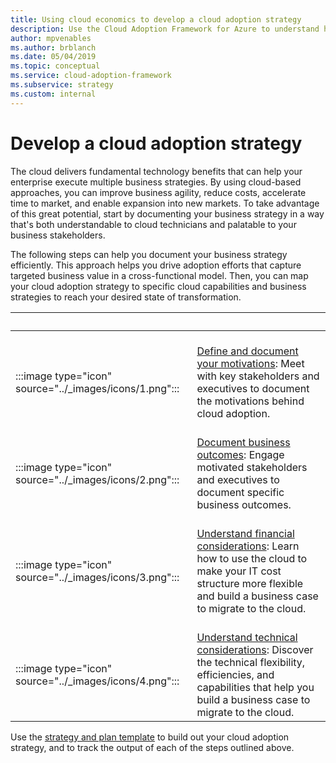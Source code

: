 ```yaml
---
title: Using cloud economics to develop a cloud adoption strategy
description: Use the Cloud Adoption Framework for Azure to understand how the cloud can help advance your business strategy.
author: mpvenables
ms.author: brblanch
ms.date: 05/04/2019
ms.topic: conceptual
ms.service: cloud-adoption-framework
ms.subservice: strategy
ms.custom: internal
---
```


# Develop a cloud adoption strategy

The cloud delivers fundamental technology benefits that can help your enterprise execute multiple business strategies. By using cloud-based approaches, you can improve business agility, reduce costs, accelerate time to market, and enable expansion into new markets. To take advantage of this great potential, start by documenting your business strategy in a way that's both understandable to cloud technicians and palatable to your business stakeholders.

The following steps can help you document your business strategy efficiently. This approach helps you drive adoption efforts that capture targeted business value in a cross-functional model. Then, you can map your cloud adoption strategy to specific cloud capabilities and business strategies to reach your desired state of transformation.

| <span title="Icon">&nbsp;</span> | <span title="Description">&nbsp;</span> |
|--|--|
| <br> :::image type="icon" source="../_images/icons/1.png"::: | <br> [Define and document your motivations](./motivations.md): Meet with key stakeholders and executives to document the motivations behind cloud adoption. |
| <br> :::image type="icon" source="../_images/icons/2.png"::: | <br> [Document business outcomes](./business-outcomes/index.md): Engage motivated stakeholders and executives to document specific business outcomes. |
| <br> :::image type="icon" source="../_images/icons/3.png"::: | <br> [Understand financial considerations](./financial-considerations/index.md): Learn how to use the cloud to make your IT cost structure more flexible and build a business case to migrate to the cloud. |
| <br> :::image type="icon" source="../_images/icons/4.png"::: | <br> [Understand technical considerations](./technical-considerations/index.md): Discover the technical flexibility, efficiencies, and capabilities that help you build a business case to migrate to the cloud. |

Use the [strategy and plan template](https://raw.githubusercontent.com/microsoft/CloudAdoptionFramework/master/plan/cloud-adoption-framework-strategy-and-plan-template.docx) to build out your cloud adoption strategy, and to track the output of each of the steps outlined above.

